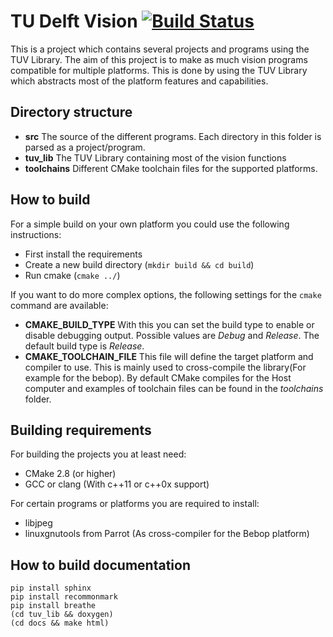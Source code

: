 # TU Delft Vision [![Build Status](https://travis-ci.org/tudelft/tudelft_vision.png?branch=master)](https://travis-ci.org/tudelft/tudelft_vision)
This is a project which contains several projects and programs using the TUV Library. The aim of this project is to make as much vision programs compatible for multiple platforms. This is done by using the TUV Library which abstracts most of the platform features and capabilities.

## Directory structure
- **src** The source of the different programs. Each directory in this folder is parsed as a project/program.
- **tuv_lib** The TUV Library containing most of the vision functions
- **toolchains** Different CMake toolchain files for the supported platforms.

## How to build
For a simple build on your own platform you could use the following instructions:
- First install the requirements
- Create a new build directory (`mkdir build && cd build`)
- Run cmake (`cmake ../`)

If you want to do more complex options, the following settings for the `cmake` command are available:
- **CMAKE_BUILD_TYPE** With this you can set the build type to enable or disable debugging output. Possible values are *Debug* and *Release*. The default build type is *Release*.
- **CMAKE_TOOLCHAIN_FILE** This file will define the target platform and compiler to use. This is mainly used to cross-compile the library(For example for the bebop). By default CMake compiles for the Host computer and examples of toolchain files can be found in the *toolchains* folder.

## Building requirements
For building the projects you at least need:
- CMake 2.8 (or higher)
- GCC or clang (With c++11 or c++0x support)

For certain programs or platforms you are required to install:
- libjpeg
- linuxgnutools from Parrot (As cross-compiler for the Bebop platform)

## How to build documentation
```
pip install sphinx
pip install recommonmark
pip install breathe
(cd tuv_lib && doxygen)
(cd docs && make html)
```
